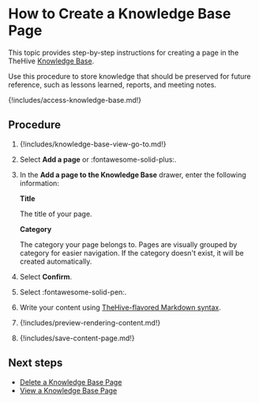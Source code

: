 # How to Create a Knowledge Base Page

This topic provides step-by-step instructions for creating a page in the TheHive [Knowledge Base](about-knowledge-base.md).

Use this procedure to store knowledge that should be preserved for future reference, such as lessons learned, reports, and meeting notes.

{!includes/access-knowledge-base.md!}

<h2>Procedure</h2>

1. {!includes/knowledge-base-view-go-to.md!}

2. Select **Add a page** or :fontawesome-solid-plus:.

3. In the **Add a page to the Knowledge Base** drawer, enter the following information:

    **Title**

    The title of your page.

    **Category**

    The category your page belongs to. Pages are visually grouped by category for easier navigation. If the category doesn't exist, it will be created automatically.

4. Select **Confirm**.

5. Select :fontawesome-solid-pen:.

6. Write your content using [TheHive-flavored Markdown syntax](../thehive-flavored-markdown.md).

7. {!includes/preview-rendering-content.md!}

8. {!includes/save-content-page.md!}

<h2>Next steps</h2>

* [Delete a Knowledge Base Page](delete-a-knowledge-base-page.md)
* [View a Knowledge Base Page](view-a-knowledge-base-page.md)